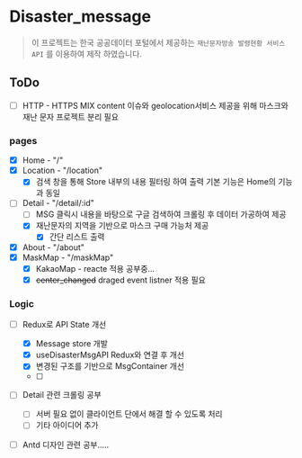 # Disaster_message

> 이 프로젝트는 한국 공공데이터 포털에서 제공하는 `재난문자방송 발령현황 서비스 API` 를 이용하여 제작 하였습니다.


## ToDo

- [ ] HTTP - HTTPS MIX content 이슈와 geolocation서비스 제공을 위해 마스크와 재난 문자 프로젝트 분리 필요

### pages
 
 - [x] Home - "/"
 - [x] Location - "/location"
   - [x] 검색 창을 통해 Store 내부의 내용 필터링 하여 출력 기본 기능은 Home의 기능과 동일
 - [ ] Detail - "/detail/:id"
   - [ ] MSG 클릭시 내용을 바탕으로 구글 검색하여 크롤링 후 데이터 가공하여 제공
   - [x] 재난문자의 지역을 기반으로 마스크 구매 가능처 제공
     - [x] 간단 리스트 출력 
 - [x] About - "/about"
 - [x] MaskMap - "/maskMap"
   - [x] KakaoMap - reacte 적용 공부중...
   - [x] ~~center_changed~~ draged event listner 적용 필요

### Logic

 - [ ] Redux로 API State 개선
   - [x] Message store 개발
   - [x] useDisasterMsgAPI Redux와 연결 후 개선
   - [x] 변경된 구조를 기반으로 MsgContainer 개선
   - [ ] 
 - [ ] Detail 관련 크롤링 공부
   - [ ] 서버 필요 없이 클라이언트 단에서 해결 할 수 있도록 처리
   - [ ] 기타 아이디어 추가
 - [ ] Antd 디자인 관련 공부.....
  
 
 